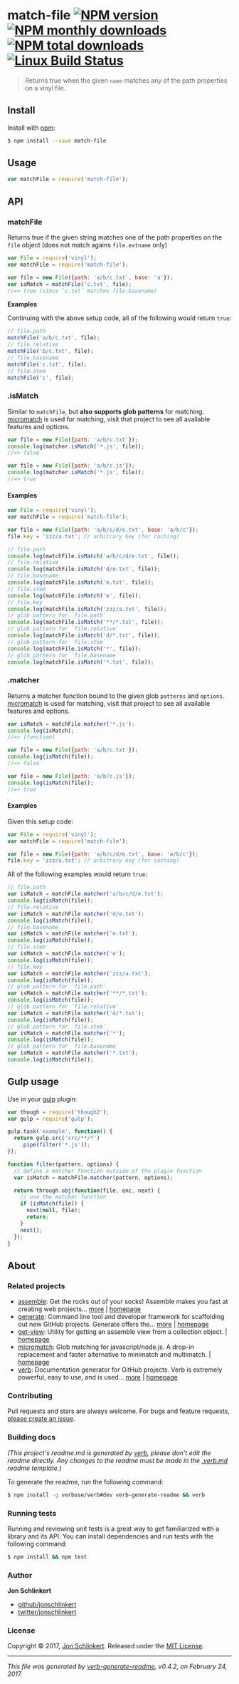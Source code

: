 # match-file [![NPM version](https://img.shields.io/npm/v/match-file.svg?style=flat)](https://www.npmjs.com/package/match-file) [![NPM monthly downloads](https://img.shields.io/npm/dm/match-file.svg?style=flat)](https://npmjs.org/package/match-file)  [![NPM total downloads](https://img.shields.io/npm/dt/match-file.svg?style=flat)](https://npmjs.org/package/match-file) [![Linux Build Status](https://img.shields.io/travis/jonschlinkert/match-file.svg?style=flat&label=Travis)](https://travis-ci.org/jonschlinkert/match-file)

> Returns true when the given `name` matches any of the path properties on a vinyl file.

## Install

Install with [npm](https://www.npmjs.com/):

```sh
$ npm install --save match-file
```

## Usage

```js
var matchFile = require('match-file');
```

## API

### matchFile

Returns true if the given string matches one of the path properties on the `file` object (does not match agains `file.extname` only)

```js
var File = require('vinyl');
var matchFile = require('match-file');

var file = new File({path: 'a/b/c.txt', base: 'a'});
var isMatch = matchFile('c.txt', file);
//=> true (since `c.txt` matches file.basename)
```

**Examples**

Continuing with the above setup code, all of the following would return `true`:

```js
// file.path
matchFile('a/b/c.txt', file);
// file.relative
matchFile('b/c.txt', file);
// file.basename
matchFile('c.txt', file);
// file.stem
matchFile('c', file);
```

### .isMatch

Similar to `matchFile`, but **also supports glob patterns** for matching. [micromatch](https://github.com/jonschlinkert/micromatch) is used for matching, visit that project to see all available features and options.

```js
var file = new File({path: 'a/b/c.txt'});
console.log(matcher.isMatch('*.js', file));
//=> false

var file = new File({path: 'a/b/c.js'});
console.log(matcher.isMatch('*.js', file));
//=> true
```

#### Examples

```js
var File = require('vinyl');
var matchFile = require('match-file');

var file = new File({path: 'a/b/c/d/e.txt', base: 'a/b/c'});
file.key = 'zzz/a.txt'; // arbitrary key (for caching)
```

```js
// file.path
console.log(matchFile.isMatch('a/b/c/d/e.txt', file));
// file.relative
console.log(matchFile.isMatch('d/e.txt', file));
// file.basename
console.log(matchFile.isMatch('e.txt', file));
// file.stem
console.log(matchFile.isMatch('e', file));
// file.key
console.log(matchFile.isMatch('zzz/a.txt', file));
// glob pattern for `file.path`
console.log(matchFile.isMatch('**/*.txt', file));
// glob pattern for `file.relative`
console.log(matchFile.isMatch('d/*.txt', file));
// glob pattern for `file.stem`
console.log(matchFile.isMatch('*', file));
// glob pattern for `file.basename`
console.log(matchFile.isMatch('*.txt', file));
```

### .matcher

Returns a matcher function bound to the given glob `patterns` and `options`. [micromatch](https://github.com/jonschlinkert/micromatch) is used for matching, visit that project to see all available features and options.

```js
var isMatch = matchFile.matcher('*.js');
console.log(isMatch);
//=> [function]

var file = new File({path: 'a/b/c.txt'});
console.log(isMatch(file));
//=> false

var file = new File({path: 'a/b/c.js'});
console.log(isMatch(file));
//=> true
```

#### Examples

Given this setup code:

```js
var File = require('vinyl');
var matchFile = require('match-file');

var file = new File({path: 'a/b/c/d/e.txt', base: 'a/b/c'});
file.key = 'zzz/a.txt'; // arbitrary key (for caching)
```

All of the following examples would return `true`:

```js
// file.path
var isMatch = matchFile.matcher('a/b/c/d/e.txt');
console.log(isMatch(file));
// file.relative
var isMatch = matchFile.matcher('d/e.txt');
console.log(isMatch(file));
// file.basename
var isMatch = matchFile.matcher('e.txt');
console.log(isMatch(file));
// file.stem
var isMatch = matchFile.matcher('e');
console.log(isMatch(file));
// file.key
var isMatch = matchFile.matcher('zzz/a.txt');
console.log(isMatch(file));
// glob pattern for `file.path`
var isMatch = matchFile.matcher('**/*.txt');
console.log(isMatch(file));
// glob pattern for `file.relative`
var isMatch = matchFile.matcher('d/*.txt');
console.log(isMatch(file));
// glob pattern for `file.stem`
var isMatch = matchFile.matcher('*');
console.log(isMatch(file));
// glob pattern for `file.basename`
var isMatch = matchFile.matcher('*.txt');
console.log(isMatch(file));
```

## Gulp usage

Use in your [gulp](http://gulpjs.com) plugin:

```js
var though = require('though2');
var gulp = require('gulp');

gulp.task('example', function() {
  return gulp.src('src/**/*')
    .pipe(filter('*.js'));
});

function filter(pattern, options) {
  // define a matcher function outside of the plugin function
  var isMatch = matchFile.matcher(pattern, options);

  return through.obj(function(file, enc, next) {
    // use the matcher function
    if (isMatch(file)) {
      next(null, file);
      return;
    }
    next();
  });
}
```

## About

### Related projects

* [assemble](https://www.npmjs.com/package/assemble): Get the rocks out of your socks! Assemble makes you fast at creating web projects… [more](https://github.com/assemble/assemble) | [homepage](https://github.com/assemble/assemble "Get the rocks out of your socks! Assemble makes you fast at creating web projects. Assemble is used by thousands of projects for rapid prototyping, creating themes, scaffolds, boilerplates, e-books, UI components, API documentation, blogs, building websit")
* [generate](https://www.npmjs.com/package/generate): Command line tool and developer framework for scaffolding out new GitHub projects. Generate offers the… [more](https://github.com/generate/generate) | [homepage](https://github.com/generate/generate "Command line tool and developer framework for scaffolding out new GitHub projects. Generate offers the robustness and configurability of Yeoman, the expressiveness and simplicity of Slush, and more powerful flow control and composability than either.")
* [get-view](https://www.npmjs.com/package/get-view): Utility for getting an assemble view from a collection object. | [homepage](https://github.com/jonschlinkert/get-view "Utility for getting an assemble view from a collection object.")
* [micromatch](https://www.npmjs.com/package/micromatch): Glob matching for javascript/node.js. A drop-in replacement and faster alternative to minimatch and multimatch. | [homepage](https://github.com/jonschlinkert/micromatch "Glob matching for javascript/node.js. A drop-in replacement and faster alternative to minimatch and multimatch.")
* [verb](https://www.npmjs.com/package/verb): Documentation generator for GitHub projects. Verb is extremely powerful, easy to use, and is used… [more](https://github.com/verbose/verb) | [homepage](https://github.com/verbose/verb "Documentation generator for GitHub projects. Verb is extremely powerful, easy to use, and is used on hundreds of projects of all sizes to generate everything from API docs to readmes.")

### Contributing

Pull requests and stars are always welcome. For bugs and feature requests, [please create an issue](../../issues/new).

### Building docs

_(This project's readme.md is generated by [verb](https://github.com/verbose/verb-generate-readme), please don't edit the readme directly. Any changes to the readme must be made in the [.verb.md](.verb.md) readme template.)_

To generate the readme, run the following command:

```sh
$ npm install -g verbose/verb#dev verb-generate-readme && verb
```

### Running tests

Running and reviewing unit tests is a great way to get familiarized with a library and its API. You can install dependencies and run tests with the following command:

```sh
$ npm install && npm test
```

### Author

**Jon Schlinkert**

* [github/jonschlinkert](https://github.com/jonschlinkert)
* [twitter/jonschlinkert](https://twitter.com/jonschlinkert)

### License

Copyright © 2017, [Jon Schlinkert](https://github.com/jonschlinkert).
Released under the [MIT License](LICENSE).

***

_This file was generated by [verb-generate-readme](https://github.com/verbose/verb-generate-readme), v0.4.2, on February 24, 2017._